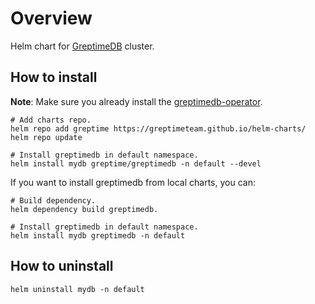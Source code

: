 # Overview

Helm chart for [GreptimeDB](https://github.com/GreptimeTeam/greptimedb) cluster.

## How to install

**Note**: Make sure you already install the [greptimedb-operator](../greptimedb-operator/README.md).

```console
# Add charts repo.
helm repo add greptime https://greptimeteam.github.io/helm-charts/
helm repo update

# Install greptimedb in default namespace.
helm install mydb greptime/greptimedb -n default --devel
```

If you want to install greptimedb from local charts, you can:

```console
# Build dependency.
helm dependency build greptimedb.

# Install greptimedb in default namespace.
helm install mydb greptimedb -n default
```

## How to uninstall

```console
helm uninstall mydb -n default
```

